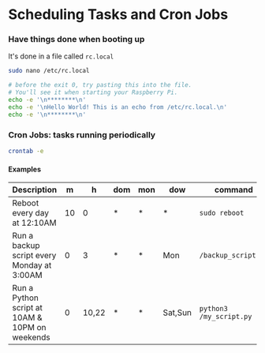 # Scheduling Tasks and Cron Jobs

### Have things done when booting up

It's done in a file called `rc.local`

```bash
sudo nano /etc/rc.local

# before the exit 0, try pasting this into the file.
# You'll see it when starting your Raspberry Pi.
echo -e '\n********\n'
echo -e '\nHello World! This is an echo from /etc/rc.local.\n'
echo -e '\n********\n'
```

### Cron Jobs: tasks running periodically

```bash
crontab -e
```

#### Examples

<table>
    <thead>
        <th>Description</th>
        <th>m</th>
        <th>h</th>
        <th>dom</th>
        <th>mon</th>
        <th>dow</th>
        <th>command</th>
        <th>full example</th>
    </thead>
    <tbody>
        <tr>
            <td>Reboot every day at 12:10AM</td>
            <td>10</td>
            <td>0</td>
            <td>*</td>
            <td>*</td>
            <td>*</td>
            <td><code>sudo reboot</code></td>
            <td><code>10 0 * * * sudo reboot</code></td>
        </tr>
        <tr>
            <td>Run a backup script every Monday at 3:00AM</td>
            <td>0</td>
            <td>3</td>
            <td>*</td>
            <td>*</td>
            <td>Mon</td>
            <td><code>/backup_script.sh</code></td>
            <td><code>0 3 * * Mon /backup_script.sh</code></td>
        </tr>
        <tr>
            <td>Run a Python script at 10AM & 10PM on weekends</td>
            <td>0</td>
            <td>10,22</td>
            <td>*</td>
            <td>*</td>
            <td>Sat,Sun</td>
            <td><code>python3 /my_script.py</code></td>
            <td><code>0 10,22, * *  6,0 python3 /my_script.py</code></td>
        </tr>
    </tbody>
</table>
